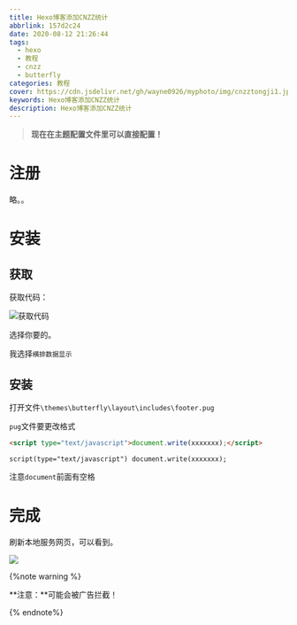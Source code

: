 ```yaml
---
title: Hexo博客添加CNZZ统计
abbrlink: 157d2c24
date: 2020-08-12 21:26:44
tags:
  - hexo
  - 教程
  - cnzz
  - butterfly
categories: 教程
cover: https://cdn.jsdelivr.net/gh/wayne0926/myphoto/img/cnzztongji1.jpg
keywords: Hexo博客添加CNZZ统计
description: Hexo博客添加CNZZ统计
---
```


> **现在在主题配置文件里可以直接配置！**

# 注册

略。。

# 安装

## 获取

获取代码：

![获取代码](https://cdn.jsdelivr.net/gh/wayne0926/myphoto/img/youmeng1.jpg)

选择你要的。

我选择`横排数据显示`

## 安装

打开文件`\themes\butterfly\layout\includes\footer.pug`

`pug`文件要更改格式

```html
<script type="text/javascript">document.write(xxxxxxx);</script>
```

```pug
script(type="text/javascript") document.write(xxxxxxx);
```

注意`document`前面有空格

# 完成

刷新本地服务网页，可以看到。

![](https://cdn.jsdelivr.net/gh/wayne0926/myphoto/img/youmengdemo.jpg)

{%note  warning %}

**注意：**可能会被广告拦截！

{% endnote%} 